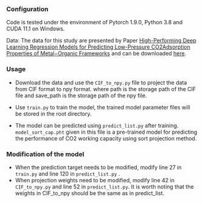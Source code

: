 ### Configuration
Code is tested under the environment of Pytorch 1.9.0, Python 3.8 and CUDA 11.1 on Windows. 

Data: The data for this study are presented by Paper [High-Performing Deep Learning Regression Models for Predicting
Low-Pressure CO2Adsorption Properties of Metal−Organic
Frameworks](https://doi.org/10.1021/acs.jpcc.0c06334) and can be downloaded [here](https://1drv.ms/u/s!AtuVqcWZi8aAy11S2wxataTe8IMH).

### Usage
+ Download the data and use the ```CIF_to_npy.py``` file to project the data from CIF format to npy format. where path is the storage path of the CIF file and save_path is the storage path of the npy file.
    
+ Use ```train.py``` to train the model, the trained model parameter files will be stored in the root directory.

+ The model can be predicted using ```predict_list.py``` after training. ```model_sort_cap.pht``` given in this file is a pre-trained model for predicting the performance of CO2 working capacity using sort projection method.

### Modification of the model
+ When the prediction target needs to be modified, modify line 27 in ```train.py``` and line 120 in ```predict_list.py``` .
+ When projection weights need to be modified, modify line 42 in ```CIF_to_npy.py``` and line 52 in ```predict_list.py```. It is worth noting that the weights in CIF_to_npy should be the same as in predict_list.